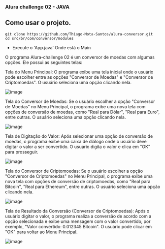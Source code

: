 ### Alura challenge 02 - JAVA

## Como usar o projeto.

```fish
git clone https://github.com/Thiago-Mota-Santos/alura-conversor.git
cd src/br/com/conversor/modules 
```

- Execute o 'App.java' Onde está o Main


O programa Alura-challenge 02 é um conversor de moedas com algumas opções. Ele possui as seguintes telas:

Tela do Menu Principal: O programa exibe uma tela inicial onde o usuário pode escolher entre as opções "Conversor de Moedas" e "Conversor de Criptomoedas". O usuário seleciona uma opção clicando nela.

![image](https://github.com/Thiago-Mota-Santos/alura-conversor/assets/75326612/b34bf87a-abe6-4943-871e-7ef6a4246d8a)


Tela do Conversor de Moedas: Se o usuário escolher a opção "Conversor de Moedas" no Menu Principal, o programa exibe uma nova tela com opções de conversão de moedas, como "Real para Dólar", "Real para Euro", entre outras. O usuário seleciona uma opção clicando nela.

![image](https://github.com/Thiago-Mota-Santos/alura-conversor/assets/75326612/9cc21050-4d14-4c5e-8196-797a3f8788cd)


Tela de Digitação do Valor: Após selecionar uma opção de conversão de moedas, o programa exibe uma caixa de diálogo onde o usuário deve digitar o valor a ser convertido. O usuário digita o valor e clica em "OK" para prosseguir.

![image](https://github.com/Thiago-Mota-Santos/alura-conversor/assets/75326612/f13e4e83-f537-4887-8029-c10fd843299f)


Tela do Conversor de Criptomoedas: Se o usuário escolher a opção "Conversor de Criptomoedas" no Menu Principal, o programa exibe uma nova tela com opções de conversão de criptomoedas, como "Real para Bitcoin", "Real para Ethereum", entre outras. O usuário seleciona uma opção clicando nela.

![image](https://github.com/Thiago-Mota-Santos/alura-conversor/assets/75326612/a9953ecf-8613-4c71-b2fa-7d463c2613f8)


Tela de Resultado da Conversão (Conversor de Criptomoedas): Após o usuário digitar o valor, o programa realiza a conversão de acordo com a opção selecionada e exibe uma mensagem com o valor convertido, por exemplo, "Valor convertido: 0.012345 Bitcoin". O usuário pode clicar em "OK" para voltar ao Menu Principal.

![image](https://github.com/Thiago-Mota-Santos/alura-conversor/assets/75326612/0c79f61f-ba7f-4d92-b04e-e4f03def7daa)



